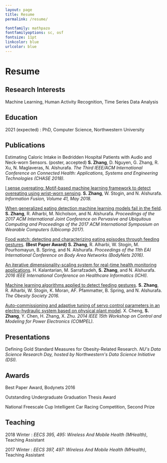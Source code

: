 ```yaml
---
layout: page
title: Resume
permalink: /resume/

fontfamily: mathpazo
fontfamilyoptions: sc, osf
fontsize: 11pt
linkcolor: blue
urlcolor: blue
---
```



# Resume

Research Interests
---------

Machine Learning, Human Activity Recognition, Time Series Data Analysis




Education
---------

2021 (expected)
:   PhD, Computer Science, Northwestern University


<!-- 2017
:   MSc, Computer Science, Northwestern University
2014
:   MSc, Electrical Engineering, Northwestern University-->

Publications
----------

Estimating Caloric Intake in Bedridden Hospital Patients with Audio and Neck-worn Sensors. (poster, accepted)
**S. Zhang**, D. Nguyen, G. Zhang, R. Xu, N. Maglaveras, N. Alshurafa. *The Third IEEE/ACM International Conference on Connected Health: Applications, Systems and Engineering Technologies (CHASE 2018).*


[I sense overeating: Motif-based machine learning framework to detect overeating using wrist-worn sensing][1]. 
**S. Zhang**, W. Stogin, and N. Alshurafa. *Information Fusion, Volume 41, May 2018.*


[When generalized eating detection machine learning models fail in the field][2].
**S. Zhang**, R. Alharbi, M. Nicholson, and N. Alshurafa. *Proceedings of the 2017 ACM International Joint Conference on Pervasive and Ubiquitous Computing and Proceedings of the 2017 ACM International Symposium on Wearable Computers (Ubicomp 2017).*


[Food watch: detecting and characterizing eating episodes through feeding gestures][3]. **(Best Paper Award)**
**S. Zhang**, R. Alharbi, W. Stogin, M. Pourhomayun, B. Spring, and N. Alshurafa. *Proceedings of the 11th EAI International Conference on Body Area Networks (BodyNets 2016).*


[An iterative dimensionality-scaling system for real-time health monitoring applications][5].
H. Kalantarian, M. Sarrafzadeh, **S. Zhang**, and N. Alshurafa. *2016 IEEE International Conference on Healthcare Informatics (ICHI).* 


[Machine learning algorithms applied to detect feeding gestures][4].
**S. Zhang**, R. Alharbi, W. Stogin, K. Moran, AF. Pfammatter, B. Spring, and N. Alshurafa. *The Obesity Society 2016.*

[Auto-commissioning and adaptive tuning of servo control parameters in an electro-hydraulic system based on physical plant model][6].
X. Cheng, **S. Zhang**, Y. Chen, H. Zhang, X. Zhu. *2014 IEEE 15th Workshop on Control and Modeling for Power Electronics (COMPEL).*


Presentations
----------
Defining Gold Standard Measures for Obesity-Related Research. *NU's Data Science Research Day, hosted by Northwestern's Data Science Initiative (DSI).*



Awards
----------
Best Paper Award, Bodynets 2016

Outstanding Undergraduate Graduation Thesis Award

National Freescale Cup Intelligent Car Racing Competition, Second Prize


Teaching
----------

2018 Winter
:   *EECS 395, 495: Wireless And Mobile Health (MHealth)*, Teaching Assistant

2017 Winter
:   *EECS 397, 497: Wireless And Mobile Health (MHealth)*, Teaching Assistant


<!-- Work Experience
----------

2016 - Present
:   *HABitslab*, Research Assistant


2015 (Summer)
:   *DJI*, Short-term Intern 


2014 - 2015
:   *Eaton*, Engineering & Technology Leadership Program


2012 - 2014
:   *Eaton (Global Research and Technology)*, Project Assistant -->



[1]: https://www.sciencedirect.com/science/article/pii/S1566253517304785
[2]: https://dl.acm.org/citation.cfm?id=3124409
[3]: https://dl.acm.org/citation.cfm?id=3068638
[4]: http://www.nalshurafa.com/assets/papers/49.pdf
[5]: https://ieeexplore.ieee.org/abstract/document/7776407/
[6]: https://ieeexplore.ieee.org/abstract/document/6877172/






